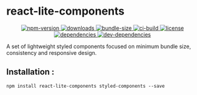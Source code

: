 # react-lite-components
<p align="center">
  <a href="https://www.npmjs.com/package/react-lite-components">
    <img src="https://img.shields.io/npm/v/react-lite-components.svg?style=flat-square"
         alt="npm-version">
  </a>
  <a href="https://www.npmjs.com/package/react-lite-components">
    <img src="https://img.shields.io/npm/dt/react-lite-components.svg?style=flat-square"
         alt="downloads">
  </a>
  <a href="https://www.npmjs.com/package/react-lite-components">
    <img src="https://img.shields.io/bundlephobia/minzip/react-lite-components.svg?style=flat-square"
         alt="bundle-size">
  </a>
  <a href="">
    <img src="https://img.shields.io/circleci/project/github/rishichawda/react-lite-components/master.svg?style=flat-square"
         alt="ci-build">
  </a>
  <a href="">
    <img src="https://img.shields.io/github/license/rishichawda/react-lite-components.svg?style=flat-square"
         alt="license">
  </a><br/>
  <a href="">
    <img src="https://img.shields.io/david/rishichawda/react-lite-components.svg?style=flat-square"
         alt="dependencies">
  </a>
  <a href="">
    <img src="https://img.shields.io/david/dev/rishichawda/react-lite-components.svg?style=flat-square"
         alt="dev-dependencies">
  </a>
  </p>

A set of lightweight styled components focused on minimum bundle size, consistency and responsive design.

## Installation :

```
npm install react-lite-components styled-components --save
```
